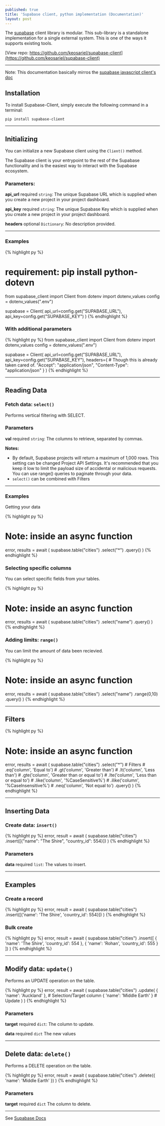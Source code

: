 ```yaml
---
published: true
title: 'Supabase client, python implementation (Documentation)'
layout: post
---
```


The [supabase](https://supabase.io/) client library is modular. This sub-library is a standalone implementation for a single external system. This is one of the ways it supports existing tools.

[View repo: https://github.com/keosariel/supabase-client](https://github.com/keosariel/supabase-client)

-----

<p class="message">
  Note: This documentation basically mirros the <a style="color: var(--gray-900)" href="https://supabase.io/docs/reference/javascript/installing">supabase javascript client's doc</a>
</p>

## Installation
To install Supabase-Client, simply execute the following command in a terminal:

```
pip install supabase-client
```

-----

## Initializing
You can initialize a new Supabase client using the `Client()` method.

The Supabase client is your entrypoint to the rest of the Supabase functionality and is the easiest way to interact with the Supabase ecosystem.

### Parameters:
**api_url** required `string`: The unique Supabase URL which is supplied when you create a new project in your project dashboard.

**api_key** required `string`: The unique Supabase Key which is supplied when you create a new project in your project dashboard.

**headers** optional `Dictionary`: No description provided.

----

### Examples

{% highlight py %}
# requirement: pip install python-dotevn
from supabase_client import Client
from dotenv import dotenv_values
config = dotenv_values(".env")

supabase = Client( 
	api_url=config.get("SUPABASE_URL"),
	api_key=config.get("SUPABASE_KEY")
)
{% endhighlight %}

### With additional parameters
{% highlight py %}
from supabase_client import Client
from dotenv import dotenv_values
config = dotenv_values(".env")

supabase = Client( 
	api_url=config.get("SUPABASE_URL"),
	api_key=config.get("SUPABASE_KEY"),
    headers={
    	# Though this is already taken cared of.
    	"Accept": "application/json",
        "Content-Type": "application/json"
    }
)
{% endhighlight %}

-----

## Reading Data

### Fetch data: `select()`

Performs vertical filtering with SELECT.

### Parameters
**val** required `string`: The columns to retrieve, separated by commas.

**Notes:**
- By default, Supabase projects will return a maximum of 1,000 rows. This setting can be changed Project API Settings. It's recommended that you keep it low to limit the payload size of accidental or malicious requests. You can use range() queries to paginate through your data.
- `select()` can be combined with Filters

-----

### Examples
Getting your data

{% highlight py %}
# Note: inside an async function
error, results = await (
     supabase.table("cities")
     .select("*")
     .query()
)
{% endhighlight %}

### Selecting specific columns
You can select specific fields from your tables.

{% highlight py %}
# Note: inside an async function
error, results = await (
     supabase.table("cities")
     .select("name")
     .query()
)
{% endhighlight %}

### Adding limits: `range()`
You can limit the amount of data been recievied.

{% highlight py %}
# Note: inside an async function
error, results = await (
     supabase.table("cities")
     .select("name")
     .range(0,10)
     .query()
)
{% endhighlight %}

-----

## Filters
{% highlight py %}
# Note: inside an async function
error, results = await (
     supabase.table("cities")
     .select("*")
    # Filters
    # .eq('column', 'Equal to')
    # .gt('column', 'Greater than')
    # .lt('column', 'Less than')
    # .gte('column', 'Greater than or equal to')
    # .lte('column', 'Less than or equal to')
    # .like('column', '%CaseSensitive%')
    # .ilike('column', '%CaseInsensitive%')
    # .neq('column', 'Not equal to')
    .query()
)
{% endhighlight %}

-----

## Inserting Data

### Create data: `insert()`

{% highlight py %}
error, result = await (
      supabase.table("cities")
      .insert([{"name": "The Shire", "country_id": 554}])
)
{% endhighlight %}

### Parameters
**data** required `list`: The values to insert.

-----

## Examples
### Create a record

{% highlight py %}
error, result = await (
      supabase.table("cities")
      .insert([{'name': 'The Shire', 'country_id': 554}])
)
{% endhighlight %}

### Bulk create

{% highlight py %}
error, result = await (
      supabase.table("cities")
      .insert([
      	{ 'name': 'The Shire', 'country_id': 554 },
    	{ 'name': 'Rohan', 'country_id': 555 }
    ])
)
{% endhighlight %}

-----

## Modify data: `update()`
Performs an UPDATE operation on the table.

{% highlight py %}
error, result = await (
      supabase.table("cities")
      .update(
      	{ 'name': 'Auckland' }, # Selection/Target column
      	{ 'name': 'Middle Earth' } # Update
      )
)
{% endhighlight %}

### Parameters
**target** required `dict`: The column to update.

**data** required `dict`
The new values

-----

## Delete data: `delete()`
Performs a DELETE operation on the table.

{% highlight py %}
error, result = await (
      supabase.table("cities")
      .delete({ 'name': 'Middle Earth' })
)
{% endhighlight %}

### Parameters
**target** required `dict`
The column to delete.

-----

See [Supabase Docs](https://supabase.io/docs/guides/api)
